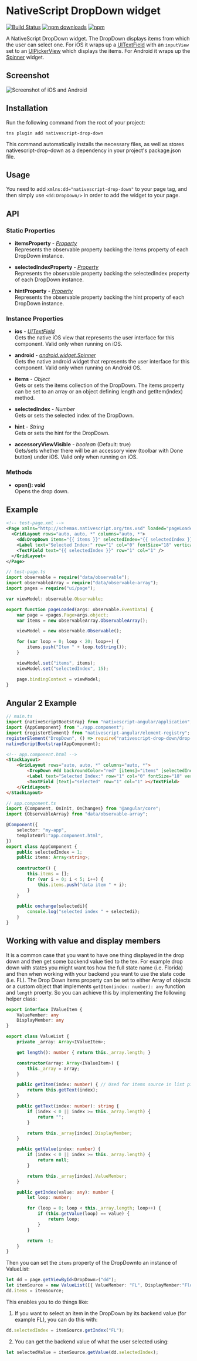 # NativeScript DropDown widget 
[![Build Status](https://travis-ci.org/PeterStaev/NativeScript-Drop-Down.svg?branch=master)](https://travis-ci.org/PeterStaev/NativeScript-Drop-Down)
[![npm downloads](https://img.shields.io/npm/dm/nativescript-drop-down.svg?maxAge=2592000)](https://www.npmjs.com/package/nativescript-drop-down)
[![npm](https://img.shields.io/npm/v/nativescript-drop-down.svg?maxAge=2592000)](https://www.npmjs.com/package/nativescript-drop-down)

A NativeScript DropDown widget. The DropDown displays items from which the user can select one. For iOS it wraps up a [UITextField](https://developer.apple.com/library/prerelease/ios/documentation/UIKit/Reference/UITextField_Class/index.html) with an `inputView` set to an [UIPickerView](https://developer.apple.com/library/prerelease/ios/documentation/UIKit/Reference/UIPickerView_Class/index.html) which displays the items. For Android it wraps up the [Spinner](http://developer.android.com/reference/android/widget/Spinner.html) widget.

## Screenshot
![Screenshot of iOS and Android](https://raw.githubusercontent.com/PeterStaev/NativeScript-Drop-Down/master/docs/screenshot.png)

## Installation
Run the following command from the root of your project:

`tns plugin add nativescript-drop-down`

This command automatically installs the necessary files, as well as stores nativescript-drop-down as a dependency in your project's package.json file.

## Usage
You need to add `xmlns:dd="nativescript-drop-down"` to your page tag, and then simply use `<dd:DropDown/>` in order to add the widget to your page.

## API

### Static Properties
* **itemsProperty** - *[Property](http://docs.nativescript.org/api-reference/classes/_ui_core_dependency_observable_.property.html)*  
Represents the observable property backing the items property of each DropDown instance.

* **selectedIndexProperty** - *[Property](http://docs.nativescript.org/api-reference/classes/_ui_core_dependency_observable_.property.html)*  
Represents the observable property backing the selectedIndex property of each DropDown instance.

* **hintProperty** - *[Property](http://docs.nativescript.org/api-reference/classes/_ui_core_dependency_observable_.property.html)*  
Represents the observable property backing the hint property of each DropDown instance.

### Instance Properties
* **ios** - *[UITextField](https://developer.apple.com/library/prerelease/ios/documentation/UIKit/Reference/UITextField_Class/index.html)*  
Gets the native iOS view that represents the user interface for this component. Valid only when running on iOS.

* **android** - *[android.widget.Spinner](http://developer.android.com/reference/android/widget/Spinner.html)*  
Gets the native android widget that represents the user interface for this component. Valid only when running on Android OS.

* **items** - *Object*  
Gets or sets the items collection of the DropDown. The items property can be set to an array or an object defining length and getItem(index) method.

* **selectedIndex** - *Number*  
Gets or sets the selected index of the DropDown.

* **hint** - *String*  
Gets or sets the hint for the DropDown.

* **accessoryViewVisible** - *boolean* (Default: true)  
Gets/sets whether there will be an accessory view (toolbar with Done button) under iOS. Valid only when running on iOS.

### Methods 
* **open(): void**  
Opens the drop down. 

## Example
```XML
<!-- test-page.xml -->
<Page xmlns="http://schemas.nativescript.org/tns.xsd" loaded="pageLoaded" xmlns:dd="nativescript-drop-down">
  <GridLayout rows="auto, auto, *" columns="auto, *">
    <dd:DropDown items="{{ items }}" selectedIndex="{{ selectedIndex }}" row="0" colSpan="2" />
    <Label text="Selected Index:" row="1" col="0" fontSize="18" verticalAlignment="bottom"/>
    <TextField text="{{ selectedIndex }}" row="1" col="1" />
  </GridLayout>
</Page>
```

```TypeScript
// test-page.ts
import observable = require("data/observable");
import observableArray = require("data/observable-array");
import pages = require("ui/page");

var viewModel: observable.Observable;

export function pageLoaded(args: observable.EventData) {
    var page = <pages.Page>args.object;
    var items = new observableArray.ObservableArray();

    viewModel = new observable.Observable();

    for (var loop = 0; loop < 20; loop++) {
        items.push("Item " + loop.toString());
    }

    viewModel.set("items", items);
    viewModel.set("selectedIndex", 15);

    page.bindingContext = viewModel;
}
```

## Angular 2 Example

```TypeScript
// main.ts
import {nativeScriptBootstrap} from "nativescript-angular/application";
import {AppComponent} from "./app.component";
import {registerElement} from "nativescript-angular/element-registry";
registerElement("DropDown", () => require("nativescript-drop-down/drop-down").DropDown);
nativeScriptBootstrap(AppComponent);
```

```HTML
<!-- app.component.html -->
<StackLayout>
    <GridLayout rows="auto, auto, *" columns="auto, *">
        <DropDown #dd backroundColor="red" [items]="items" [selectedIndex]="selectedIndex" (selectedIndexChange)="onchange(dd.selectedIndex)" row="0" colSpan="2"></DropDown>
        <Label text="Selected Index:" row="1" col="0" fontSize="18" verticalAlignment="bottom"></Label>
        <TextField [text]="selected" row="1" col="1" ></TextField>
    </GridLayout>
</StackLayout>
```

```TypeScript
// app.component.ts
import {Component, OnInit, OnChanges} from "@angular/core";
import {ObservableArray} from "data/observable-array";

@Component({
    selector: "my-app",
    templateUrl:"app.component.html",
})
export class AppComponent {
    public selectedIndex = 1;
    public items: Array<string>;
 
    constructor() {
        this.items = [];
        for (var i = 0; i < 5; i++) {
            this.items.push("data item " + i);
        }
    }

    public onchange(selectedi){
        console.log("selected index " + selectedi);
    }
}
```

## Working with value and display members
It is a common case that you want to have one thing displayed in the drop down and then get some backend value
tied to the tex. For example drop down with states you might want tos how the full state name (i.e. Florida)
and then when working with your backend you want to use the state code (i.e. FL). The Drop Down items property can be
set to either Array of objects or a custom object that implements `getItem(index: number): any` function and `length` proerty. 
So you can achieve this by implementing the following helper class:

```TypeScript
export interface IValueItem {
    ValueMember: any
    DisplayMember: any
}

export class ValueList {
    private _array: Array<IValueItem>;

    get length(): number { return this._array.length; }

    constructor(array: Array<IValueItem>) {
        this._array = array;
    }

    public getItem(index: number) { // Used for items source in list picker
        return this.getText(index);
    }

    public getText(index: number): string {
        if (index < 0 || index >= this._array.length) {
            return "";
        }

        return this._array[index].DisplayMember;
    }

    public getValue(index: number) {
        if (index < 0 || index >= this._array.length) {
            return null;
        }

        return this._array[index].ValueMember;
    }

    public getIndex(value: any): number {
        let loop: number;

        for (loop = 0; loop < this._array.length; loop++) {
            if (this.getValue(loop) == value) {
                return loop;
            }
        }

        return -1;
    }
}
```

Then you can set the `items` property of the DropDownto an instance of ValueList:
```TypeScript
let dd = page.getViewById<DropDown>("dd");
let itemSource = new ValueList([{ ValueMember: "FL", DisplayMember:"Florida" }, { ValueMember: "MI", DisplayMember:"Michigan" }]);
dd.items = itemSource;
```

This enables you to do things like:
1. If you want to select an item in the DropDown by its backend value (for example FL), you can do this with:
```TypeScript
dd.selectedIndex = itemSource.getIndex("FL");
```
2. You can get the backend value of what the user selected using:
```TypeScript
let selectedValue = itemSource.getValue(dd.selectedIndex);
```

